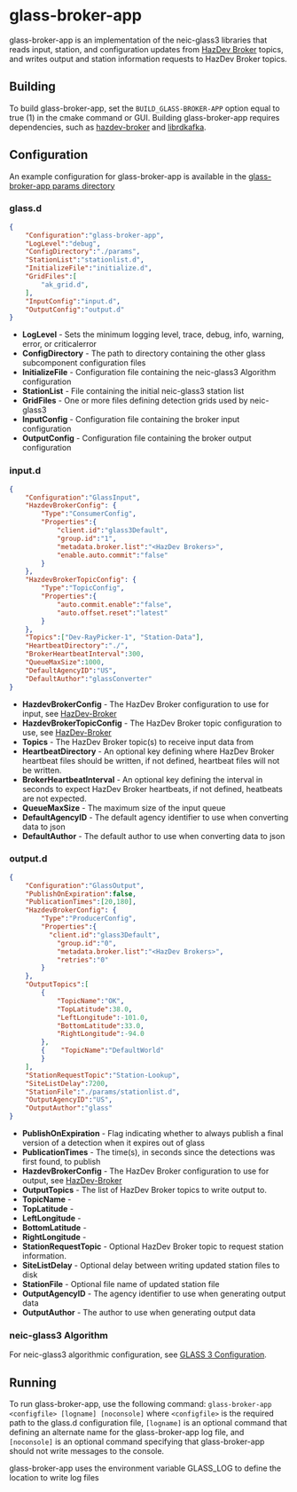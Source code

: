 # glass-broker-app

glass-broker-app is an implementation of the neic-glass3 libraries that reads
input, station, and configuration updates from
[HazDev Broker](https://github.com/usgs/hazdev-broker) topics, and writes output
and station information requests to HazDev Broker topics.

## Building

To build glass-broker-app, set the `BUILD_GLASS-BROKER-APP` option equal to
true (1) in the cmake command or GUI. Building glass-broker-app requires
dependencies, such as [hazdev-broker](https://github.com/usgs/hazdev-broker)
and [librdkafka](https://github.com/edenhill/librdkafka).

## Configuration

An example configuration for glass-broker-app is available in the
[glass-broker-app params directory](https://github.com/usgs/neic-glass3/tree/master/glass-broker-app/params)

### glass.d

```json
{
    "Configuration":"glass-broker-app",
    "LogLevel":"debug",
    "ConfigDirectory":"./params",
    "StationList":"stationlist.d",
    "InitializeFile":"initialize.d",
    "GridFiles":[
        "ak_grid.d",
    ],
    "InputConfig":"input.d",
    "OutputConfig":"output.d"
}
```

* **LogLevel** - Sets the minimum logging level, trace, debug, info, warning, error, or criticalerror
* **ConfigDirectory** - The path to directory containing the other glass subcomponent configuration files
* **InitializeFile** - Configuration file containing the neic-glass3 Algorithm configuration
* **StationList** - File containing the initial neic-glass3 station list
* **GridFiles** - One or more files defining detection grids used by neic-glass3
* **InputConfig** - Configuration file containing the broker input configuration
* **OutputConfig** - Configuration file containing the broker output configuration

### input.d

```json
{
    "Configuration":"GlassInput",
    "HazdevBrokerConfig": {
        "Type":"ConsumerConfig",
        "Properties":{
            "client.id":"glass3Default",
            "group.id":"1",
            "metadata.broker.list":"<HazDev Brokers>",
            "enable.auto.commit":"false"
        }
    },
    "HazdevBrokerTopicConfig": {
        "Type":"TopicConfig",
        "Properties":{
            "auto.commit.enable":"false",
            "auto.offset.reset":"latest"
        }
    },
    "Topics":["Dev-RayPicker-1", "Station-Data"],
    "HeartbeatDirectory":"./",
    "BrokerHeartbeatInterval":300,
    "QueueMaxSize":1000,
    "DefaultAgencyID":"US",
    "DefaultAuthor":"glassConverter"
}
```

* **HazdevBrokerConfig** - The HazDev Broker configuration to use for input, see [HazDev-Broker](https://github.com/usgs/hazdev-broker)
* **HazdevBrokerTopicConfig** - The HazDev Broker topic configuration to use, see [HazDev-Broker](https://github.com/usgs/hazdev-broker)
* **Topics** - The HazDev Broker topic(s) to receive input data from
* **HeartbeatDirectory** - An optional key defining where HazDev Broker heartbeat files should be written, if not defined, heartbeat files will not be written.
* **BrokerHeartbeatInterval** - An optional key defining the interval in seconds to expect HazDev Broker heartbeats, if not defined, heatbeats are not expected.
* **QueueMaxSize** - The maximum size of the input queue
* **DefaultAgencyID** - The default agency identifier to use when converting data to json
* **DefaultAuthor** - The default author to use when converting data to json

### output.d

```json
{
    "Configuration":"GlassOutput",
    "PublishOnExpiration":false,
    "PublicationTimes":[20,180],
    "HazdevBrokerConfig": {
        "Type":"ProducerConfig",
        "Properties":{
          "client.id":"glass3Default",
            "group.id":"0",
            "metadata.broker.list":"<HazDev Brokers>",
            "retries":"0"
        }
    },
    "OutputTopics":[
        {
            "TopicName":"OK",
            "TopLatitude":38.0,
            "LeftLongitude":-101.0,
            "BottomLatitude":33.0,
            "RightLongitude":-94.0
        },
        {    "TopicName":"DefaultWorld"
        }
    ],
    "StationRequestTopic":"Station-Lookup",
    "SiteListDelay":7200,
    "StationFile":"./params/stationlist.d",
    "OutputAgencyID":"US",
    "OutputAuthor":"glass"
}
```

* **PublishOnExpiration** - Flag indicating whether to always publish a final version of a detection when it expires out of glass
* **PublicationTimes** - The time(s), in seconds since the detections was first found, to publish 
* **HazdevBrokerConfig** - The HazDev Broker configuration to use for output, see [HazDev-Broker](https://github.com/usgs/hazdev-broker)
* **OutputTopics** - The list of HazDev Broker topics to write output to.
* **TopicName** -
* **TopLatitude** -
* **LeftLongitude** -
* **BottomLatitude** -
* **RightLongitude** -
* **StationRequestTopic** - Optional HazDev Broker topic to request station information.
* **SiteListDelay** - Optional delay between writing updated station files to disk
* **StationFile** - Optional file name of updated station file
* **OutputAgencyID** - The agency identifier to use when generating output data
* **OutputAuthor** - The author to use when generating output data

### neic-glass3 Algorithm

For neic-glass3 algorithmic configuration, see [GLASS 3 Configuration](https://github.com/usgs/neic-glass3/blob/master/doc/GlassConfiguration.md).

## Running

To run glass-broker-app, use the following command: `glass-broker-app <configfile> [logname] [noconsole]` where `<configfile>` is the required path to the glass.d configuration file, `[logname]` is an optional command that defining an alternate name for the glass-broker-app log file, and `[noconsole]` is an optional command specifying that glass-broker-app should not write messages to the console.

glass-broker-app uses the environment variable GLASS_LOG to define the location to write log files
